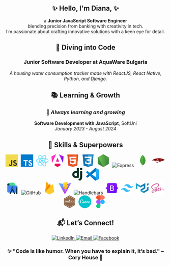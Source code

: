 <div align="center">

## ✨ Hello, I'm Diana, ✨

a **Junior JavaScript Software Engineer** <br> blending precision from banking with creativity in tech. <br> I’m passionate about crafting innovative solutions with a keen eye for detail. 

## 🚀 Diving into Code
 ### **Junior Software Developer** at AquaWare Bulgaria  
  *A housing water consumption tracker made with ReactJS, React Native, Python, and Django.*  

## 📚 Learning & Growth
### 🌱 *Always learning and growing* 
 **Software Development with JavaScript**, SoftUni <br>
  *January 2023 - August 2024*

## 🌟 Skills & Superpowers
  <div>
    <img src="https://github.com/devicons/devicon/blob/master/icons/javascript/javascript-original.svg" title="JavaScript" alt="JavaScript" width="40" height="40"/>&nbsp;
    <img src="https://github.com/devicons/devicon/blob/master/icons/typescript/typescript-original.svg" title="TypeScript" alt="TypeScript" width="40" height="40"/>&nbsp;
    <img src="https://github.com/devicons/devicon/blob/master/icons/react/react-original.svg" title="React" alt="React" width="40" height="40"/>&nbsp;
    <img src="https://github.com/devicons/devicon/blob/master/icons/angular/angular-original.svg" title="Angular" alt="Angular" width="40" height="40"/>&nbsp;
    <img src="https://github.com/devicons/devicon/blob/master/icons/html5/html5-original.svg" title="HTML" alt="HTML" width="40" height="40"/>&nbsp;
    <img src="https://github.com/devicons/devicon/blob/master/icons/css3/css3-original.svg" title="CSS" alt="CSS" width="40" height="40"/>&nbsp;
    <img src="https://github.com/devicons/devicon/blob/master/icons/nodejs/nodejs-original.svg" title="NodeJS" alt="NodeJS" width="40" height="40"/>&nbsp;
    <img src="https://img.icons8.com/?size=100&id=B4UIxQoMYIGD&format=png&color=000000" title="Express" alt="Express" width="40" height="40"/>&nbsp;
    <img src="https://github.com/devicons/devicon/blob/master/icons/mongodb/mongodb-original.svg" title="MongoDB" alt="MongoDB" width="40" height="40"/>&nbsp;
    <img src="https://github.com/devicons/devicon/blob/master/icons/mongoose/mongoose-original.svg" title="Mongoose" alt="Mongoose" width="40" height="40"/>&nbsp;
    <img src="https://github.com/devicons/devicon/blob/master/icons/django/django-plain.svg" title="Django" alt="Django" width="40" height="40"/>&nbsp;
    <img src="https://github.com/devicons/devicon/blob/master/icons/vscode/vscode-original.svg" title="VSCode" alt="VSCode" width="40" height="40"/>&nbsp; <br>
    <img src="https://github.com/devicons/devicon/blob/master/icons/androidstudio/androidstudio-original.svg" title="AndroidStudio" alt="AndroidStudio" width="40" height="40"/>&nbsp;
    <img src="https://github.com/user-attachments/assets/11047ab2-871e-4108-bfc1-79270f01dd79" title="GitHub" alt="GitHub" width="40" height="40"/>&nbsp;
    <img src="https://github.com/devicons/devicon/blob/master/icons/firebase/firebase-original.svg" title="Firebase" alt="Firebase" width="40" height="40"/>&nbsp;
    <img src="https://github.com/devicons/devicon/blob/master/icons/vitejs/vitejs-original.svg" title="ViteJS" alt="ViteJS" width="40" height="40"/>&nbsp;
    <img src="https://github.com/user-attachments/assets/0cb41039-d2da-46c0-9851-af1574a286f4" title="Handlebars" alt="Handlebars" width="40" height="40"/>&nbsp;
    <img src="https://github.com/devicons/devicon/blob/master/icons/bootstrap/bootstrap-original.svg" title="Bootstrap" alt="Bootstrap" width="40" height="40"/>&nbsp;
    <img src="https://github.com/devicons/devicon/blob/master/icons/tailwindcss/tailwindcss-original.svg" title="Tailwind" alt="Tailwind" width="40" height="40"/>&nbsp;
    <img src="https://github.com/devicons/devicon/blob/master/icons/materialui/materialui-original.svg" title="MaterialUI" alt="MaterialUI" width="40" height="40"/>&nbsp;
    <img src="https://github.com/devicons/devicon/blob/master/icons/sass/sass-original.svg" title="Sass" alt="Sass" width="40" height="40"/>&nbsp;
    <img src="https://github.com/devicons/devicon/blob/master/icons/mocha/mocha-original.svg" title="Mocha" alt="Mocha" width="40" height="40"/>&nbsp;
    <img src="https://github.com/devicons/devicon/blob/master/icons/canva/canva-original.svg" title="Canva" alt="Canva" width="40" height="40"/>&nbsp;
    <img src="https://github.com/devicons/devicon/blob/master/icons/figma/figma-original.svg" title="Figma" alt="Figma" width="40" height="40"/>&nbsp;
  </div>

## 📬 Let’s Connect!
<a href="https://www.linkedin.com/in/diana-mitkova-669297b8/">
  <img src="https://github.com/user-attachments/assets/054ef6fe-73fd-441f-9e72-bcf2e112f3b2" title="LinkedIn" alt="LinkedIn" width="40" height="40"/>
</a>
<a href="mailto:dvmitkova@gmail.com">
  <img src="https://github.com/user-attachments/assets/5950ad4d-461d-4ffa-8c36-af0408b0ee5a" title="dvmitkova@gmail.com" alt="Email" width="40" height="40"/>
</a>
<a href="https://www.facebook.com/profile.php?id=100008026068783">
  <img src="https://github.com/user-attachments/assets/73b87bcc-cdd6-41c1-9535-c04f599f97d7" title="Facebook" alt="Facebook" width="40" height="40"/>
</a>

### ✨ "Code is like humor. When you have to explain it, it’s bad." – Cory House  🚀

</div>
